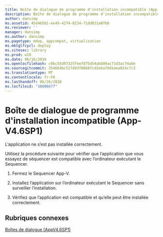 ```yaml
---
title: Boîte de dialogue de programme d'installation incompatible (App-V4.6SP1)
description: Boîte de dialogue de programme d'installation incompatible (App-V4.6SP1)
author: dansimp
ms.assetid: 45d465b1-ee49-4274-8234-71dd031a07b6
ms.reviewer: ''
manager: dansimp
ms.author: dansimp
ms.pagetype: mdop, appcompat, virtualization
ms.mktglfcycl: deploy
ms.sitesec: library
ms.prod: w10
ms.date: 06/16/2016
ms.openlocfilehash: c9bc55d97325feef875d54abb09ac71d3ac74a8e
ms.sourcegitcommit: 354664bc527d93f80687cd2eba70d1eea024c7c3
ms.translationtype: MT
ms.contentlocale: fr-FR
ms.lasthandoff: 06/26/2020
ms.locfileid: "10806677"
---
```

# Boîte de dialogue de programme d'installation incompatible (App-V4.6SP1)


L’application ne s’est pas installée correctement.

Utilisez la procédure suivante pour vérifier que l’application que vous essayez de séquencer est compatible avec l’ordinateur exécutant le Sequencer.

1.  Fermez le Sequencer App-V.

2.  Installez l’application sur l’ordinateur exécutant le Sequencer sans surveiller l’installation.

3.  Vérifiez que l’application est compatible et qu’elle peut être installée correctement.

## Rubriques connexes


[Boîtes de dialogue (AppV4.6SP1)](dialog-boxes--appv-46-sp1-.md)

 

 





